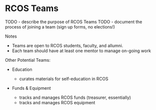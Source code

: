 # RCOS Teams

TODO - describe the purpose of RCOS Teams
TODO - document the process of joining a team (sign up forms, no elections!)

Notes
- Teams are open to RCOS students, faculty, and allumni.
- Each team should have at least one mentor to manage on-going work

Other Potential Teams:
- Education
  - curates materials for self-education in RCOS

- Funds & Equipment
  - tracks and manages RCOS funds (treasurer, essentially)
  - tracks and manages RCOS equipment
